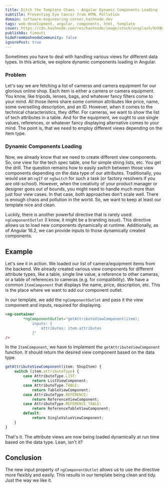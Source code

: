 ```yaml
---
title: Ditch the Template Chaos - Angular Dynamic Components Loading
subtitle: Preventing Eye Cancer from HTML Pollution
domain: software-engineering-corner.hashnode.dev
tags: web-development, angular, components, html, template
cover: https://cdn.hashnode.com/res/hashnode/image/stock/unsplash/9nXBuHKkafU/upload/32547a47488e49867018f2436a958559.jpeg?w=1600&h=840&fit=crop&crop=entropy&auto=compress,format&format=webp
publishAs: timouti
hideFromHashnodeCommunity: false
ignorePost: true
---
```


Sometimes you have to deal with handling various views for different data types. In this article, we explore dynamic components loading in Angular.

### Problem
Let's say we are fetching a list of cameras and camera equipment for our glorious online shop. Each item is either a camera or camera equipment. You know, like tripods, lenses, bags, and whatever fancy filters come to your mind. All those items share some common attributes like price, name, some overselling description, and an ID. However, when it comes to the technical characteristics, they differ. For cameras, we want to show the list of tech attributes in a table. And for the equipment, we ought to use single values, references, or whatever fancy displaying alternative comes to your mind. The point is, that we need to employ different views depending on the item type.

### Dynamic Components Loading
Now, we already know that we need to create different view components. So, one view for the tech spec table, one for simple string lists, etc. You get the drill. The question remains how to easily switch between those view components depending on the data type of our attributes. Traditionally, you would use an `ngIf` or `ngSwitch` for such a task (or factory resolvers if you are old-school). However, when the creativity of your product manager or designer goes out of bounds, you might need to handle much more than just four view cases. In that case, both approaches don't scale well. There is enough chaos and pollution in the world. So, we want to keep at least our template nice and clean.

Luckily, there is another powerful directive that is rarely used: `ngComponentOutlet` (I know, it might be a branding issue). This directive allows us to load new components dynamically at runtime. Additionally, as of Angular 16.2, we can provide inputs to those dynamically created components.

## Example
Let's see it in action. We loaded our list of camera/equipment items from the backend. We already created various view components for different attribute types, like a table, single line value, a reference to other cameras, or a table of references to cameras (e.g. for compatibility). We have a common `ItemComponent` that displays the name, price, description, etc. This is the place where we want to add our component outlet.

In our template, we add the `ngComponentOutlet` and pass it the view component and inputs, required for displaying.

```html
<ng-container 
        *ngComponentOutlet="getAttributeViewComponent(item); 
            inputs: {
                attributes: item.attributes
            }"
/>
```

In the `ItemComponent`, we have to implement the `getAttributeViewComponent` function. It should return the desired view component based on the data type.

```typescript
getAttributeViewComponent(item: ShopItem) {
    switch (item.attributeType) {
        case AttributeType.LIST:
            return ListViewComponent;
        case AttributeType.TABLE:
            return TableViewComponent;
        case AttributeType.REFERENCE:
            return ReferenceViewComponent;
        case AttributeType.REFERENCE_TABLE:
            return ReferenceTableViewComponent;
        default:
            return SingleValueViewComponent;
    }
}
```

That's it. The attribute views are now being loaded dynamically at run time based on the data type. Lean, isn't it?

## Conclusion
The new input property of `ngComponentOutlet` allows us to use the directive more flexibly and easily. This results in our template being clean and tidy. Just the way we like it.